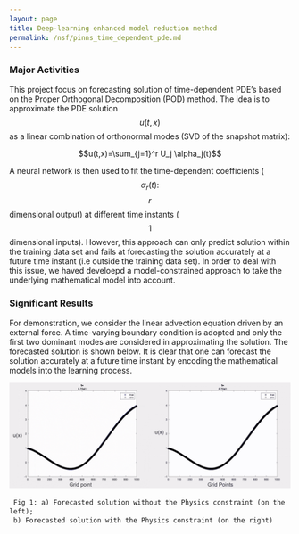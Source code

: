 ```yaml
---
layout: page
title: Deep-learning enhanced model reduction method
permalink: /nsf/pinns_time_dependent_pde.md
---
```


### Major Activities 

This  project focus on forecasting solution of time-dependent PDE’s based on the Proper Orthogonal Decomposition (POD) method. The idea is to approximate the PDE solution $$u(t,x)$$  as a linear combination of orthonormal modes (SVD of the snapshot matrix):

$$u(t,x)=\sum_{j=1}^r U_j \alpha_j(t)$$

A neural network is then used to fit the time-dependent coefficients ($$\alpha_r(t):$$ $$r$$ dimensional output) at different time instants ($$1$$ dimensional inputs). However, this approach can only predict solution within the training data set and fails at forecasting the solution  accurately at a future time instant (i.e outside the training data set). In order to deal with this issue, we haved develoepd a model-constrained approach to take the underlying mathematical model into account. 

### Significant Results

For demonstration, we consider the linear advection equation driven by an external force. A time-varying boundary condition is adopted and only the first two dominant modes are considered in approximating the solution. The forecasted solution is shown below. It is clear that
one can forecast the solution accurately at a future time instant by encoding the mathematical models into the learning process.

![image](/assets/figures/Krish/PINNS.gif)

     Fig 1: a) Forecasted solution without the Physics constraint (on the left);
     b) Forecasted solution with the Physics constraint (on the right)


<!-- Some beautiful pictures or videos could go here -->
<!-- [![acoustic-elastic wave equation video](/assets/figures/jon/mangll_animation_frame.png)](/assets/figures/jon/mangll_animation_trimmed.ogv "Mangll video") -->

